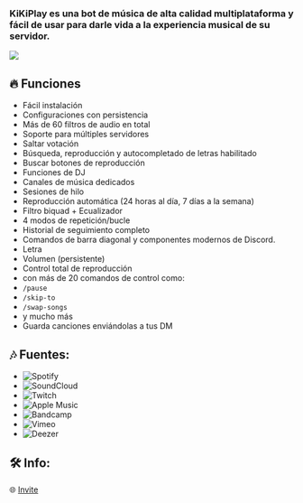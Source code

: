 <h3 id="features"><b>KiKiPlay</b> es una bot de música de alta calidad multiplataforma y fácil de usar para darle vida a la experiencia musical de su servidor.</h3>
<a href="https://www.youtube.com/watch?v=dQw4w9WgXcQ"><img src="https://user-images.githubusercontent.com/73097560/115834477-dbab4500-a447-11eb-908a-139a6edaec5c.gif"></a>

## 🔥 Funciones

- Fácil instalación
- Configuraciones con persistencia
- Más de 60 filtros de audio en total
- Soporte para múltiples servidores
- Saltar votación
- Búsqueda, reproducción y autocompletado de letras habilitado
- Buscar botones de reproducción
- Funciones de DJ
- Canales de música dedicados
- Sesiones de hilo
- Reproducción automática (24 horas al día, 7 días a la semana)
- Filtro biquad + Ecualizador
- 4 modos de repetición/bucle
- Historial de seguimiento completo
- Comandos de barra diagonal y componentes modernos de Discord.
- Letra
- Volumen (persistente)
- Control total de reproducción
 - con más de 20 comandos de control como:
 - `/pause`
 - `/skip-to`
 - `/swap-songs`
 - y mucho más
- Guarda canciones enviándolas a tus DM
  
## 🎶 Fuentes:

-   ![Spotify](https://img.shields.io/badge/Spotify-1ED760?style=plastic&logo=spotify&logoColor=white)
-   ![SoundCloud](https://img.shields.io/badge/SoundCloud-FF3300?style=plastic&logo=soundcloud&logoColor=white)
-   ![Twitch](https://img.shields.io/badge/Twitch-9146FF?style=plastic&logo=twitch&logoColor=white)
-   ![Apple Music](https://img.shields.io/badge/Apple%20Music-000000?style=plastic&logo=apple-music&logoColor=white)
-   ![Bandcamp](https://img.shields.io/badge/Bandcamp-629AA9?style=plastic&logo=bandcamp&logoColor=white)
-   ![Vimeo](https://img.shields.io/badge/Vimeo-1AB7EA?style=plastic&logo=vimeo&logoColor=white)
-   ![Deezer](https://img.shields.io/badge/Deezer-FF0000?style=plastic&logo=deezer&logoColor=white)  

## 🛠️ Info:

🌐 [Invite]([https://goodflyapp.com/](https://discord.com/oauth2/authorize?client_id=1262118026556477540&scope=bot&permissions=285618564112))

